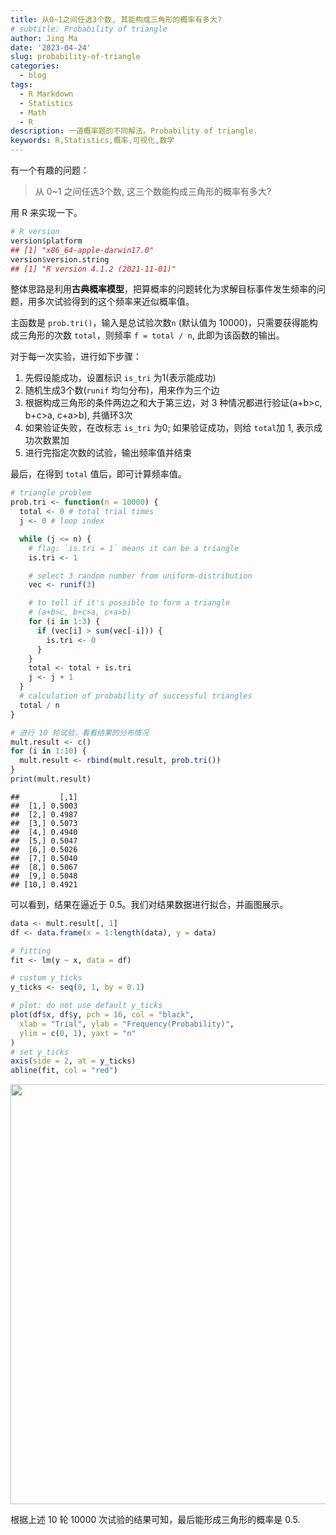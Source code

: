 ```yaml
---
title: 从0~1之间任选3个数, 其能构成三角形的概率有多大?
# subtitle: Probability of triangle
author: Jing Ma
date: '2023-04-24'
slug: probability-of-triangle
categories:
  - blog
tags:
  - R Markdown
  - Statistics
  - Math
  - R
description: 一道概率题的不同解法。Probability of triangle.
keywords: R,Statistics,概率,可视化,数学
---
```


有一个有趣的问题：

> 从 0~1 之间任选3个数, 这三个数能构成三角形的概率有多大?

用 R 来实现一下。

```r
# R version
version$platform
## [1] "x86_64-apple-darwin17.0"
version$version.string
## [1] "R version 4.1.2 (2021-11-01)"
```

整体思路是利用**古典概率模型**，把算概率的问题转化为求解目标事件发生频率的问题，用多次试验得到的这个频率来近似概率值。

主函数是 `prob.tri()`，输入是总试验次数`n` (默认值为 10000)，只需要获得能构成三角形的次数 `total`，则频率 `f = total / n`, 此即为该函数的输出。

对于每一次实验，进行如下步骤：

1. 先假设能成功，设置标识 `is_tri` 为1(表示能成功)
2. 随机生成3个数(`runif` 均匀分布)，用来作为三个边
3. 根据构成三角形的条件两边之和大于第三边，对 3 种情况都进行验证(a+b>c, b+c>a, c+a>b), 共循环3次
4. 如果验证失败，在改标志 `is_tri` 为0; 如果验证成功，则给 `total`加 1, 表示成功次数累加
5. 进行完指定次数的试验，输出频率值并结束

最后，在得到 `total` 值后，即可计算频率值。


```r
# triangle problem
prob.tri <- function(n = 10000) {
  total <- 0 # total trial times
  j <- 0 # loop index

  while (j <= n) {
    # flag: `is.tri = 1` means it can be a triangle
    is.tri <- 1

    # select 3 random number from uniform-distribution
    vec <- runif(3)

    # to tell if it's possible to form a triangle
    # (a+b>c, b+c>a, c+a>b)
    for (i in 1:3) {
      if (vec[i] > sum(vec[-i])) {
        is.tri <- 0
      }
    }
    total <- total + is.tri
    j <- j + 1
  }
  # calculation of probability of successful triangles
  total / n
}

# 进行 10 轮试验，看看结果的分布情况
mult.result <- c()
for (i in 1:10) {
  mult.result <- rbind(mult.result, prob.tri())
}
print(mult.result)
```

```
##         [,1]
##  [1,] 0.5003
##  [2,] 0.4987
##  [3,] 0.5073
##  [4,] 0.4940
##  [5,] 0.5047
##  [6,] 0.5026
##  [7,] 0.5040
##  [8,] 0.5067
##  [9,] 0.5048
## [10,] 0.4921
```

可以看到，结果在逼近于 0.5。我们对结果数据进行拟合，并画图展示。


```r
data <- mult.result[, 1]
df <- data.frame(x = 1:length(data), y = data)

# fitting
fit <- lm(y ~ x, data = df)

# custom y_ticks
y_ticks <- seq(0, 1, by = 0.1)

# plot: do not use default y_ticks
plot(df$x, df$y, pch = 16, col = "black",
  xlab = "Trial", ylab = "Frequency(Probability)",
  ylim = c(0, 1), yaxt = "n"
)
# set y_ticks
axis(side = 2, at = y_ticks)
abline(fit, col = "red")
```

<img src="{{< blogdown/postref >}}index_files/figure-html/fit-1.png" width="672" />

根据上述 10 轮 10000 次试验的结果可知，最后能形成三角形的概率是 0.5.
